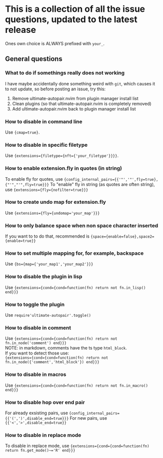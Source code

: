 # This is a collection of all the issue questions, updated to the latest release
Ones own choice is ALWAYS prefixed with `your_`.

## General questions
### What to do if somethings really does not working
I have maybe accidentally done something weird with `git`, which causes it to not update, so before posting an issue, try this:
1. Remove ultimate-autopair.nvim from plugin manager install list
2. Clean plugins (so that ultimate-autopair.nvim is completely removed)
3. Add ultimate-autopair.nvim back to plugin manager install list
### How to disable in command line
Use `{cmap=true}`.
### How to disable in specific filetype
Use `{extensions={filetype={nft={'your_filetype'}}}}`.
### How to enable extension.fly in quotes (in string)
To enable fly for quotes, use `{config_internal_pairs={{'"','"',fly=true},{"'","'",fly=true}}}`
To "enable" fly in string (as quotes are often string), use `{extensions={fly={nofilter=true}}}`
### How to create undo map for extension.fly
Use `{extensions={fly={undomap='your_map'}}}`
### How to only balance space when non space character inserted
If you want to to do that, recommended is `{space={enable=false},space2={enable=true}}`
### How to set multiple mapping for, for example, backspace
Use `{bs={map={'your_map1','your_map2'}}}`
### How to disable the plugin in lisp
Use `{extensions={cond={cond=function(fn) return not fn.in_lisp() end}}}`
### How to toggle the plugin
Use `require'ultimate-autopair'.toggle()`
### How to disable in comment
Use `{extensions={cond={cond=function(fn) return not fn.in_node('comment') end}}}`\
NOTE: in markdown, comments have the ts type `html_block`.\
If you want to detect those use:\
`{extensions={cond={cond=function(fn) return not fn.in_node({'comment','html_block'}) end}}}`
### How to disable in macros
Use `{extensions={cond={cond=function(fn) return not fn.in_macro() end}}}`
### How to disable hop over end pair
For already exsisting pairs, use `{config_internal_pairs={{'(',')',disable_end=true}}}`
For new pairs, use `{{'<','>',disable_end=true}}`
### How to disable in replace mode
To disable in replace mode, use `{extensions={cond={cond=function(fn) return fn.get_mode()~='R' end}}}`
